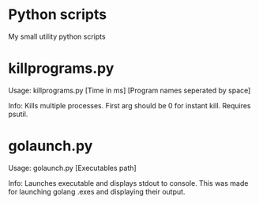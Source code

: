 # Python scripts
My small utility python scripts

# killprograms.py
Usage:
killprograms.py \[Time in ms] \[Program names seperated by space]

Info:
Kills multiple processes. First arg should be 0 for instant kill. Requires psutil.

# golaunch.py
Usage:
golaunch.py \[Executables path]

Info:
Launches executable and displays stdout to console. This was made for launching golang .exes and displaying their output.

